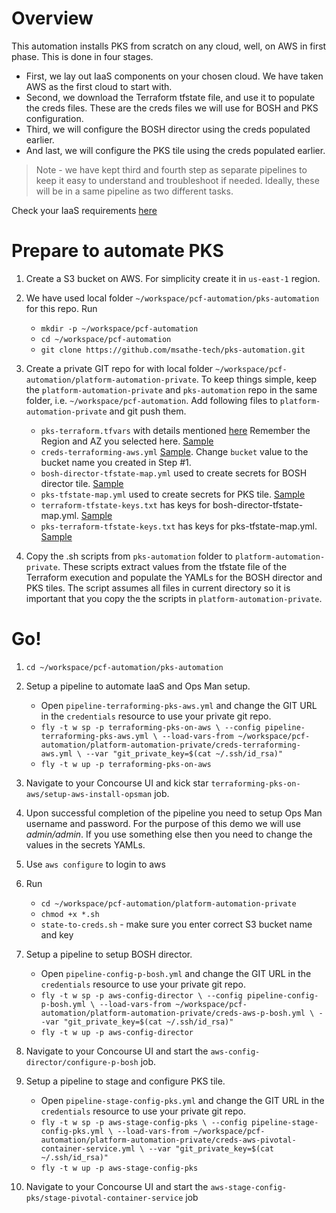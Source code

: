 # Overview
This automation installs PKS from scratch on any cloud, well, on AWS in first phase.
This is done in four stages.

* First, we lay out IaaS components on your chosen cloud. We have taken AWS as the first cloud to start with.
* Second, we download the Terraform tfstate file, and use it to populate the creds files.
These are the creds files we will use for BOSH and PKS configuration.
* Third, we will configure the BOSH director using the creds populated earlier.
* And last, we will configure the PKS tile using the creds populated earlier.

>Note - we have kept third and fourth step as separate pipelines to keep it easy to understand and troubleshoot if needed. Ideally, these will be in a same pipeline as two different tasks.

Check your IaaS requirements [here](https://docs.pivotal.io/runtimes/pks/1-3/aws-requirements.html)

# Prepare to automate PKS
1. Create a S3 bucket on AWS. For simplicity create it in `us-east-1` region.

2. We have used local folder `~/workspace/pcf-automation/pks-automation` for this repo. Run
    * `mkdir -p ~/workspace/pcf-automation`
    * `cd ~/workspace/pcf-automation`
    * `git clone https://github.com/msathe-tech/pks-automation.git`

3. Create a private GIT repo for with local folder `~/workspace/pcf-automation/platform-automation-private`.
To keep things simple, keep the `platform-automation-private` and `pks-automation` repo in the same folder, i.e. `~/workspace/pcf-automation`. Add following files to `platform-automation-private` and git push them.
    * `pks-terraform.tfvars` with details mentioned [here](https://docs.pivotal.io/pivotalcf/2-4/om/aws/prepare-env-terraform.html#download) Remember the Region and AZ you selected here. [Sample](https://github.com/msathe-tech/pks-automation/blob/master/credentials/pks-terraform.tfvars)
    * `creds-terraforming-aws.yml` [Sample](https://github.com/msathe-tech/pks-automation/blob/master/credentials/creds-terraforming-aws.yml). Change `bucket` value to the bucket name you created in Step #1.
    * `bosh-director-tfstate-map.yml` used to create secrets for BOSH director tile. [Sample](https://github.com/msathe-tech/pks-automation/blob/master/credentials/bosh-director-tfstate-map.yml)
    * `pks-tfstate-map.yml` used to create secrets for PKS tile. [Sample](https://github.com/msathe-tech/pks-automation/blob/master/credentials/pks-tfstate-map.yml)
    * `terraform-tfstate-keys.txt` has keys for bosh-director-tfstate-map.yml. [Sample](https://github.com/msathe-tech/pks-automation/blob/master/credentials/terraform-tfstate-keys.txt)
    * `pks-terraform-tfstate-keys.txt` has keys for pks-tfstate-map.yml. [Sample](https://github.com/msathe-tech/pks-automation/blob/master/credentials/pks-terraform-tfstate-keys.txt)

4. Copy the .sh scripts from `pks-automation` folder to `platform-automation-private`. These scripts extract values from the tfstate file of the Terraform execution and populate the YAMLs for the BOSH director and PKS tiles. The script assumes all files in current directory so it is important that you copy the the scripts in `platform-automation-private`.

# Go!

1. `cd ~/workspace/pcf-automation/pks-automation`

2. Setup a pipeline to automate IaaS and Ops Man setup.
    * Open `pipeline-terraforming-pks-aws.yml` and change the GIT URL in the `credentials` resource to use your private git repo.
    * `fly -t w sp -p terraforming-pks-on-aws \
    --config pipeline-terraforming-pks-aws.yml \
    --load-vars-from ~/workspace/pcf-automation/platform-automation-private/creds-terraforming-aws.yml \
    --var "git_private_key=$(cat ~/.ssh/id_rsa)"`
    * `fly -t w up -p terraforming-pks-on-aws`

3. Navigate to your Concourse UI and kick star `terraforming-pks-on-aws/setup-aws-install-opsman` job.

4. Upon successful completion of the pipeline you need to setup Ops Man username and password. For the purpose of this demo we will use *admin/admin*. If you use something else then you need to change the values in the secrets YAMLs.

5. Use `aws configure` to login to aws

6. Run
    * `cd ~/workspace/pcf-automation/platform-automation-private`
    * `chmod +x *.sh`
    * `state-to-creds.sh` - make sure you enter correct S3 bucket name and key

7. Setup a pipeline to setup BOSH director.
    * Open `pipeline-config-p-bosh.yml` and change the GIT URL in the `credentials` resource to use your private git repo.
    * `fly -t w sp -p aws-config-director \
    --config pipeline-config-p-bosh.yml \
    --load-vars-from ~/workspace/pcf-automation/platform-automation-private/creds-aws-p-bosh.yml \
    --var "git_private_key=$(cat ~/.ssh/id_rsa)"`
    * `fly -t w up -p aws-config-director`

8. Navigate to your Concourse UI and start the `aws-config-director/configure-p-bosh` job.

9. Setup a pipeline to stage and configure PKS tile.
    * Open `pipeline-stage-config-pks.yml` and change the GIT URL in the `credentials` resource to use your private git repo.
    * `fly -t w sp -p aws-stage-config-pks \
    --config pipeline-stage-config-pks.yml \
    --load-vars-from ~/workspace/pcf-automation/platform-automation-private/creds-aws-pivotal-container-service.yml \
    --var "git_private_key=$(cat ~/.ssh/id_rsa)"`
    * `fly -t w up -p aws-stage-config-pks`

10. Navigate to your Concourse UI and start the `aws-stage-config-pks/stage-pivotal-container-service` job
